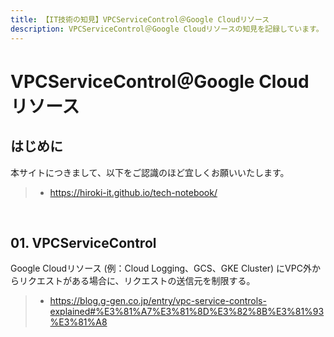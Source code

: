 ```yaml
---
title: 【IT技術の知見】VPCServiceControl＠Google Cloudリソース
description: VPCServiceControl＠Google Cloudリソースの知見を記録しています。
---
```


# VPCServiceControl＠Google Cloudリソース

## はじめに

本サイトにつきまして、以下をご認識のほど宜しくお願いいたします。

> - https://hiroki-it.github.io/tech-notebook/

<br>

## 01. VPCServiceControl

Google Cloudリソース (例：Cloud Logging、GCS、GKE Cluster) にVPC外からリクエストがある場合に、リクエストの送信元を制限する。

> - https://blog.g-gen.co.jp/entry/vpc-service-controls-explained#%E3%81%A7%E3%81%8D%E3%82%8B%E3%81%93%E3%81%A8

<br>
